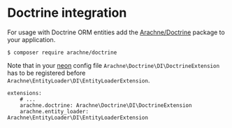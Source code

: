 Doctrine integration
====

For usage with Doctrine ORM entities add the [Arachne/Doctrine](https://github.com/Arachne/Doctrine) package to your application.

```
$ composer require arachne/doctrine
```

Note that in your [neon](http://ne-on.org/) config file `Arachne\Doctrine\DI\DoctrineExtension` has to be registered before `Arachne\EntityLoader\DI\EntityLoaderExtension`.

```
extensions:
    # ...
    arachne.doctrine: Arachne\Doctrine\DI\DoctrineExtension
    arachne.entity_loader: Arachne\EntityLoader\DI\EntityLoaderExtension
```
